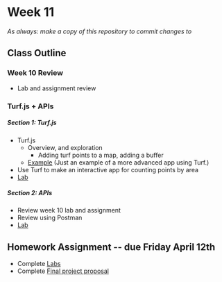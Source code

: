 # Week 11

*As always: make a copy of this repository to commit changes to*

## Class Outline

### Week 10 Review
- Lab and assignment review

### Turf.js + APIs

##### Section 1: Turf.js
- Turf.js
  - Overview, and exploration
    - Adding turf points to a map, adding a buffer
  - [Example](/example) (Just an example of a more advanced app using Turf.)
- Use Turf to make an interactive app for counting points by area
- [Lab](/labs/lab1)

##### Section 2: APIs
- Review week 10 lab and assignment
- Review using Postman
- [Lab](/labs/lab2)



## Homework Assignment -- due Friday April 12th
- Complete [Labs](/labs)
- Complete [Final project proposal](assignment)
